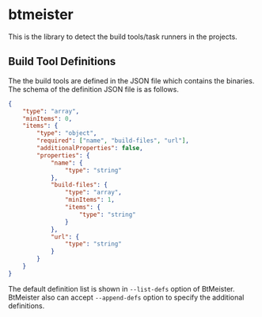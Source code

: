 # btmeister

This is the library to detect the build tools/task runners in the projects.

## Build Tool Definitions

The the build tools are defined in the JSON file which contains the binaries.
The schema of the definition JSON file is as follows.

```json
{
    "type": "array",
    "minItems": 0,
    "items": {
        "type": "object",
        "required": ["name", "build-files", "url"],
        "additionalProperties": false,
        "properties": {
            "name": {
                "type": "string"
            },
            "build-files": {
                "type": "array",
                "minItems": 1,
                "items": {
                    "type": "string"
                }
            },
            "url": {
                "type": "string"
            }
        }
    }
}
```

The default definition list is shown in `--list-defs` option of BtMeister.
BtMeister also can accept `--append-defs` option to specify the additional definitions.
